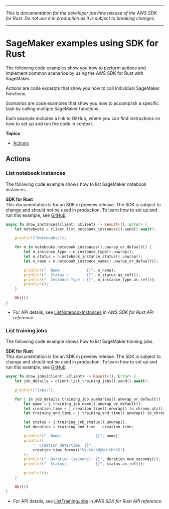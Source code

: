 --------

 *This is documentation for the developer preview release of the AWS SDK for Rust\. Do not use it in production as it is subject to breaking changes\.* 

--------

# SageMaker examples using SDK for Rust<a name="rust_sagemaker_code_examples"></a>

The following code examples show you how to perform actions and implement common scenarios by using the AWS SDK for Rust with SageMaker\.

*Actions* are code excerpts that show you how to call individual SageMaker functions\.

*Scenarios* are code examples that show you how to accomplish a specific task by calling multiple SageMaker functions\.

Each example includes a link to GitHub, where you can find instructions on how to set up and run the code in context\.

**Topics**
+ [Actions](#w14aac14b9c65c13)

## Actions<a name="w14aac14b9c65c13"></a>

### List notebook instances<a name="sagemaker_ListNotebookInstances_rust_topic"></a>

The following code example shows how to list SageMaker notebook instances\.

**SDK for Rust**  
This documentation is for an SDK in preview release\. The SDK is subject to change and should not be used in production\.
 To learn how to set up and run this example, see [GitHub](https://github.com/awsdocs/aws-doc-sdk-examples/tree/main/rust_dev_preview/sagemaker#code-examples)\. 
  

```rust
async fn show_instances(client: &Client) -> Result<(), Error> {
    let notebooks = client.list_notebook_instances().send().await?;

    println!("Notebooks:");

    for n in notebooks.notebook_instances().unwrap_or_default() {
        let n_instance_type = n.instance_type().unwrap();
        let n_status = n.notebook_instance_status().unwrap();
        let n_name = n.notebook_instance_name().unwrap_or_default();

        println!("  Name :          {}", n_name);
        println!("  Status :        {}", n_status.as_ref());
        println!("  Instance Type : {}", n_instance_type.as_ref());
        println!();
    }

    Ok(())
}
```
+  For API details, see [ListNotebookInstances](https://docs.rs/releases/search?query=aws-sdk) in *AWS SDK for Rust API reference*\. 

### List training jobs<a name="sagemaker_ListTrainingJobs_rust_topic"></a>

The following code example shows how to list SageMaker training jobs\.

**SDK for Rust**  
This documentation is for an SDK in preview release\. The SDK is subject to change and should not be used in production\.
 To learn how to set up and run this example, see [GitHub](https://github.com/awsdocs/aws-doc-sdk-examples/tree/main/rust_dev_preview/sagemaker#code-examples)\. 
  

```rust
async fn show_jobs(client: &Client) -> Result<(), Error> {
    let job_details = client.list_training_jobs().send().await?;

    println!("Jobs:");

    for j in job_details.training_job_summaries().unwrap_or_default() {
        let name = j.training_job_name().unwrap_or_default();
        let creation_time = j.creation_time().unwrap().to_chrono_utc();
        let training_end_time = j.training_end_time().unwrap().to_chrono_utc();

        let status = j.training_job_status().unwrap();
        let duration = training_end_time - creation_time;

        println!("  Name:               {}", name);
        println!(
            "  Creation date/time: {}",
            creation_time.format("%Y-%m-%d@%H:%M:%S")
        );
        println!("  Duration (seconds): {}", duration.num_seconds());
        println!("  Status:             {}", status.as_ref());

        println!();
    }

    Ok(())
}
```
+  For API details, see [ListTrainingJobs](https://docs.rs/releases/search?query=aws-sdk) in *AWS SDK for Rust API reference*\. 